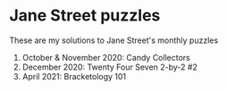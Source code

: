 # Jane Street puzzles
These are my solutions to Jane Street's monthly puzzles

1. October & November 2020: Candy Collectors
1. December 2020: Twenty Four Seven 2-by-2 #2 
1. April 2021: Bracketology 101
